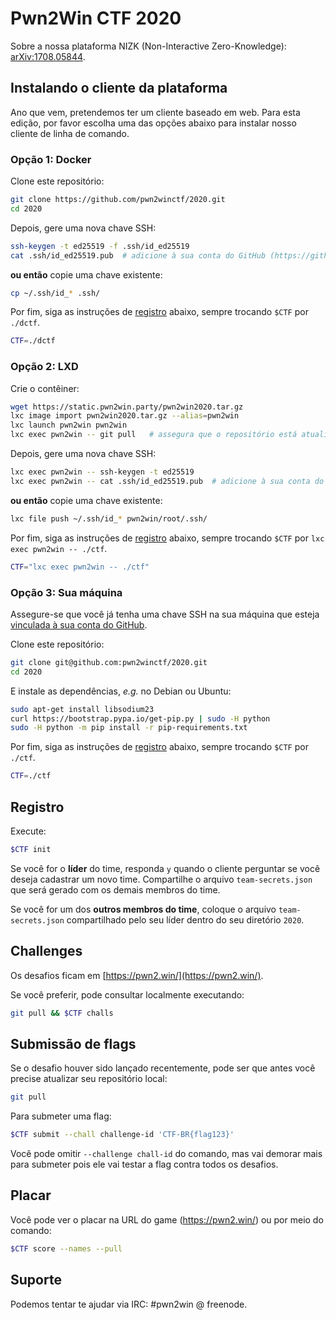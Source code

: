 # Pwn2Win CTF 2020

Sobre a nossa plataforma NIZK (Non-Interactive Zero-Knowledge): [arXiv:1708.05844](https://arxiv.org/pdf/1708.05844.pdf).


## Instalando o cliente da plataforma

Ano que vem, pretendemos ter um cliente baseado em web. Para esta edição, por favor escolha uma das opções abaixo para instalar nosso cliente de linha de comando.


### Opção 1: Docker

Clone este repositório:
```bash
git clone https://github.com/pwn2winctf/2020.git
cd 2020
```

Depois, gere uma nova chave SSH:
```bash
ssh-keygen -t ed25519 -f .ssh/id_ed25519
cat .ssh/id_ed25519.pub  # adicione à sua conta do GitHub (https://github.com/settings/keys)
```

**ou então** copie uma chave existente:
```bash
cp ~/.ssh/id_* .ssh/
```

Por fim, siga as instruções de  [registro](#registro) abaixo, sempre trocando `$CTF` por `./dctf`.

```bash
CTF=./dctf
```


### Opção 2: LXD

Crie o contêiner:
```bash
wget https://static.pwn2win.party/pwn2win2020.tar.gz
lxc image import pwn2win2020.tar.gz --alias=pwn2win
lxc launch pwn2win pwn2win
lxc exec pwn2win -- git pull   # assegura que o repositório está atualizado
```

Depois, gere uma nova chave SSH:
```bash
lxc exec pwn2win -- ssh-keygen -t ed25519
lxc exec pwn2win -- cat .ssh/id_ed25519.pub  # adicione à sua conta do GitHub (https://github.com/settings/keys)
```

**ou então** copie uma chave existente:
```bash
lxc file push ~/.ssh/id_* pwn2win/root/.ssh/
```

Por fim, siga as instruções de  [registro](#registro) abaixo, sempre trocando `$CTF` por `lxc exec pwn2win -- ./ctf`.

```bash
CTF="lxc exec pwn2win -- ./ctf"
```


### Opção 3: Sua máquina

Assegure-se que você já tenha uma chave SSH na sua máquina que esteja [vinculada à sua conta do GitHub](https://github.com/settings/keys).

Clone este repositório:
```bash
git clone git@github.com:pwn2winctf/2020.git
cd 2020
```

E instale as dependências, *e.g.* no Debian ou Ubuntu:
```bash
sudo apt-get install libsodium23
curl https://bootstrap.pypa.io/get-pip.py | sudo -H python
sudo -H python -m pip install -r pip-requirements.txt
```

Por fim, siga as instruções de  [registro](#registro) abaixo, sempre trocando `$CTF` por `./ctf`.

```bash
CTF=./ctf
```


## Registro

Execute:
```bash
$CTF init
```

Se você for o **líder** do time, responda `y` quando o cliente perguntar se você deseja cadastrar um novo time. Compartilhe o arquivo `team-secrets.json` que será gerado com os demais membros do time.

Se você for um dos **outros membros do time**, coloque o arquivo `team-secrets.json` compartilhado pelo seu líder dentro do seu diretório `2020`.


## Challenges

Os desafios ficam em [https://pwn2.win/](https://pwn2.win/).

Se você preferir, pode consultar localmente executando:
```bash
git pull && $CTF challs
```


## Submissão de flags

Se o desafio houver sido lançado recentemente, pode ser que antes você precise atualizar seu repositório local:
```bash
git pull
```

Para submeter uma flag:
```bash
$CTF submit --chall challenge-id 'CTF-BR{flag123}'
```

Você pode omitir `--challenge chall-id` do comando, mas vai demorar mais para submeter pois ele vai testar a flag contra todos os desafios.


## Placar

Você pode ver o placar na URL do game (https://pwn2.win/) ou por meio do comando:
```bash
$CTF score --names --pull
```


## Suporte

Podemos tentar te ajudar via IRC: #pwn2win @ freenode.
